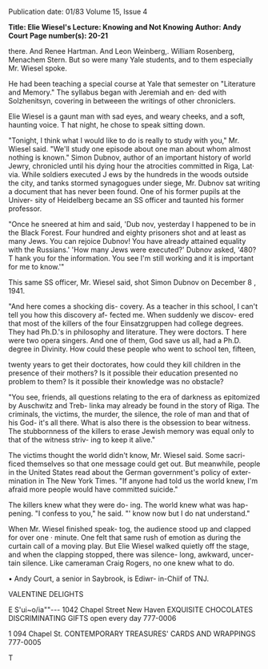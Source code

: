 Publication date: 01/83
Volume 15, Issue 4

**Title: Elie Wiesel's Lecture: Knowing and Not Knowing**
**Author: Andy Court**
**Page number(s): 20-21**

there. And Renee Hartman. And 
Leon Weinberg,. William Rosenberg, 
Menachem Stern. But so were many 
Yale students, and to them especially 
Mr. Wiesel spoke. 


He had been teaching a special 
course at Yale that semester on 
"Literature and Memory." The 
syllabus began with Jeremiah and en· 
ded with Solzhenitsyn, covering in 
betweeen the writings of other 
chroniclers. 


Elie Wiesel is a gaunt man with sad 
eyes, and weary cheeks, and a soft, 
haunting voice. T hat night, he chose to 
speak sitting down. 


"Tonight, I think what I would like 
to do is really to study with you," Mr. 
Wiesel said. "We'll study one episode 
about one man about whom almost 
nothing is known." Simon Dubnov, 
author of an important history of world 
Jewry, chronicled until his dying hour 
the atrocities committed in Riga, Lat· 
via. While soldiers executed J ews by 
the hundreds in the woods outside the 
city, and tanks stormed synagogues 
under siege, Mr. Dubnov sat writing a 
document that has never been found. 
One of his former pupils at the Univer-
sity of Heidelberg became an SS officer 
and taunted his former professor. 


"Once he sneered at him and said, 
'Dub nov, yesterday I happened to be 
in the Black Forest. Four hundred and 
eighty prisoners shot and at least as 
many Jews. You can rejoice Dubnov! 
You have already attained equality 
with the Russians.' 'How many Jews 
were executed?' Dubnov asked, '480? 
T hank you for the information. You 
see I'm still working and it is important 
for me to know.'" 


This same SS officer, Mr. Wiesel 
said, 
shot Simon Dubnov on 
December 8 , 1941. 


"And here comes a shocking dis-
covery. As a teacher in this school, I 
can't tell you how this discovery af-
fected me. When suddenly we discov-
ered that most of the killers of the four 
Einsatzgruppen had college degrees. 
They had Ph.D.'s in philosophy and 
literature. They were doctors. T here 
were two opera singers. And one of 
them, God save us all, had a Ph.D. 
degree in Divinity. How could these 
people who went to school ten, fifteen, 


twenty years to get their doctorates, 
how could they kill children in the 
presence of their mothers? Is it possible 
their education presented no problem 
to them? Is it possible their knowledge 
was no obstacle? 


"You see, friends, all questions 
relating to the era of darkness as 
epitomized by Auschwitz and Treb-
linka may already be found in the story 
of Riga. The criminals, the victims, 
the murder, the silence, the role of 
man and that of his God- it's all there. 
What is also there is the obsession to 
bear witness. The stubbornness of the 
killers to erase Jewish memory was 
equal only to that of the witness striv-
ing to keep it alive." 


The victims thought the world didn't 
know, Mr. Wiesel said. Some sacri-
ficed themselves so that one message 
could get out. But meanwhile, people 
in the United States read about the 
German government's policy of exter-
mination in The New York Times. "If 
anyone had told us the world knew, 
I'm afraid more people would have 
committed suicide." 


The killers knew what they were do-
ing. The world knew what was hap-
pening. "I confess to you," he said. "' 
know now but I do nat understand." 


When Mr. Wiesel finished speak-
tog, the audience stood up and clapped 
for over one · minute. One felt that 
same rush of emotion as during the 
curtain call of a moving play. But Elie 
Wiesel walked quietly off the stage, 
and when the clapping stopped, there 
was silence- long, awkward, uncer-
tain silence. Like cameraman Craig 
Rogers, no one knew what to do. 


• 
Andy Court, a senior in Saybrook, is Ediwr-
in-Chiif of TNJ.


VALENTINE DELIGHTS 

E 
S'ui~o/ia""---
1042 Chapel Street 
New Haven 
EXQUISITE CHOCOLATES 
DISCRIMINATING GIFTS 
open every day 
777-0006 

1 094 Chapel St. 
CONTEMPORARY TREASURES' 
CARDS AND WRAPPINGS 
777-0005 

T